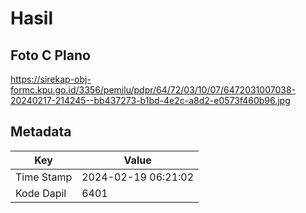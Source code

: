 # Hasil

## Foto C Plano

https://sirekap-obj-formc.kpu.go.id/3356/pemilu/pdpr/64/72/03/10/07/6472031007038-20240217-214245--bb437273-b1bd-4e2c-a8d2-e0573f460b96.jpg


## Metadata

| Key        | Value               |
| ---------- | ------------------- |
| Time Stamp | 2024-02-19 06:21:02 |
| Kode Dapil | 6401                |



